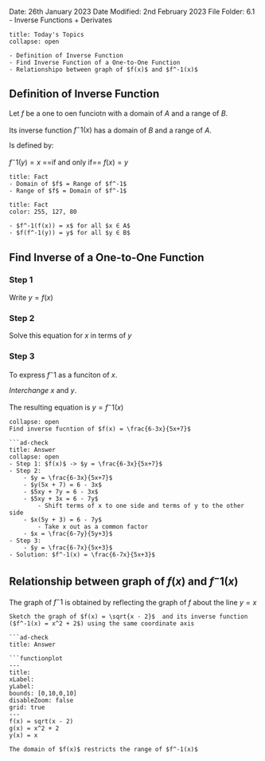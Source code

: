 Date: 26th January 2023
Date Modified: 2nd February 2023
File Folder: 6.1 - Inverse Functions + Derivates

```ad-abstract
title: Today's Topics
collapse: open

- Definition of Inverse Function
- Find Inverse Function of a One-to-One Function
- Relationshipo between graph of $f(x)$ and $f^-1(x)$

```

## Definition of Inverse Function

Let $f$ be a one to oen funciotn with a domain of $A$ and a range of $B$.

Its inverse function $f^-1(x)$ has a domain of $B$ and a range of $A$.

Is defined by:

$f^-1(y) = x$ ==if and only if== $f(x) = y$

```ad-info
title: Fact
- Domain of $f$ = Range of $f^-1$
- Range of $f$ = Domain of $f^-1$
```

```ad-info
title: Fact
color: 255, 127, 80

- $f^-1(f(x)) = x$ for all $x ∈ A$
- $f(f^-1(y)) = y$ for all $y ∈ B$
```


## Find Inverse of a One-to-One Function

### Step 1

Write $y = f(x)$

### Step 2

Solve this equation for $x$ in terms of $y$

### Step 3

To express $f^-1$ as a funciton of $x$.

*Interchange* $x$ and $y$.

The resulting equation is $y = f^-1(x)$

```ad-question
collapse: open
Find inverse fucntion of $f(x) = \frac{6-3x}{5x+7}$

```ad-check
title: Answer
collapse: open
- Step 1: $f(x)$ -> $y = \frac{6-3x}{5x+7}$
- Step 2: 
	- $y = \frac{6-3x}{5x+7}$
	- $y(5x + 7) = 6 - 3x$
	- $5xy + 7y = 6 - 3x$ 
	- $5xy + 3x = 6 - 7y$
		- Shift terms of x to one side and terms of y to the other side
	- $x(5y + 3) = 6 - 7y$
		- Take x out as a common factor
	- $x = \frac{6-7y}{5y+3}$
- Step 3:
	- $y = \frac{6-7x}{5x+3}$
- Solution: $f^-1(x) = \frac{6-7x}{5x+3}$
```

## Relationship between graph of $f(x)$ and $f^-1(x)$

The graph of $f^-1$ is obtained by reflecting the graph of $f$ about the line $y=x$

```ad-question
Sketch the graph of $f(x) = \sqrt{x - 2}$  and its inverse function ($f^-1(x) = x^2 + 2$) using the same coordinate axis

```ad-check
title: Answer

```functionplot
---
title: 
xLabel: 
yLabel: 
bounds: [0,10,0,10]
disableZoom: false
grid: true
---
f(x) = sqrt(x - 2)
g(x) = x^2 + 2
y(x) = x

```


```ad-note
The domain of $f(x)$ restricts the range of $f^-1(x)$
```











